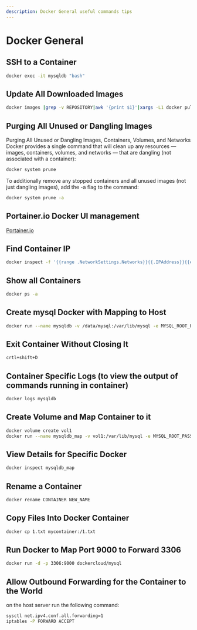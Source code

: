 ```yaml
---
description: Docker General useful commands tips
---
```


# Docker General

## SSH to a Container

```bash
docker exec -it mysqldb "bash"
```

## Update All Downloaded Images

```bash
docker images |grep -v REPOSITORY|awk '{print $1}'|xargs -L1 docker pull
```

## Purging All Unused or Dangling Images

Purging All Unused or Dangling Images, Containers, Volumes, and Networks
Docker provides a single command that will clean up any resources — images, containers, volumes, and networks — that are dangling (not associated with a container):

```bash
docker system prune
```

To additionally remove any stopped containers and all unused images (not just dangling images), add the -a flag to the command:

```bash
docker system prune -a
```

## Portainer.io Docker UI management

[Portainer.io](https://portainer.io/)

## Find Container IP

```bash
docker inspect -f '{{range .NetworkSettings.Networks}}{{.IPAddress}}{{end}}' container_name_or_id
```

## Show all Containers

```bash
docker ps -a
```

## Create mysql Docker with Mapping to Host

```bash
docker run --name mysqldb -v /data/mysql:/var/lib/mysql -e MYSQL_ROOT_PASSWORD="qweQWE123" -p 3306:3306 -it mysql/mysql-server:5.7
```

## Exit Container Without Closing It

```bash
crtl+shift+D
```

## Container Specific Logs (to view the output of commands running in container)

```bash
docker logs mysqldb
```

## Create Volume and Map Container to it

```bash
docker volume create vol1
docker run --name mysqldb_map -v vol1:/var/lib/mysql -e MYSQL_ROOT_PASSWORD="qweQWE123" -p 3306:3306 -it mysql/mysql-server:5.7
```

## View Details for Specific Docker

```bash
docker inspect mysqldb_map
```

## Rename a Container

```bash
docker rename CONTAINER NEW_NAME
```

## Copy Files Into Docker Container

```bash
docker cp 1.txt mycontainer:/1.txt
```

## Run Docker to Map Port 9000 to Forward 3306

```bash
docker run -d -p 3306:9000 dockercloud/mysql
```

## Allow Outbound Forwarding for the Container to the World

on the host server run the following command:

```bash
sysctl net.ipv4.conf.all.forwarding=1
iptables -P FORWARD ACCEPT
```

